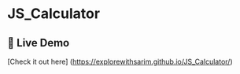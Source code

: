 # JS_Calculator
## 🔗 Live Demo
[Check it out here] (https://explorewithsarim.github.io/JS_Calculator/)
